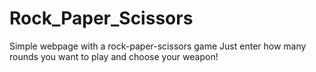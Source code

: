 # Rock_Paper_Scissors
Simple webpage with a rock-paper-scissors game
Just enter how many rounds you want to play and choose your weapon!
